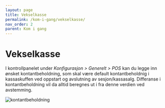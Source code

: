 ```yaml
---
layout: page
title: Vekselkasse
permalink: /kom-i-gang/vekselkasse/
nav_order: 2
parent: Kom i gang
---
```


# Vekselkasse 

I kontrollpanelet under _Konfigurasjon > Generelt > POS_ kan du legge inn ønsket kontantbeholdning, som skal være default kontantbeholdnig i kassaskuffen ved oppstart og avslutning av sesjon/kassasalg. Differanse i kontantbeholdning vil da alltid beregnes ut i fra denne verdien ved avstemming.

![kontantbeholdning](/pos-doc/assets/images/kontantbeholdning.jpg)
